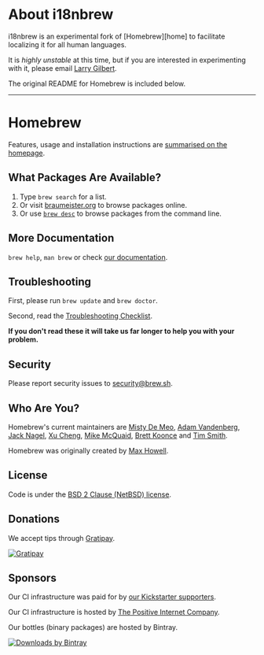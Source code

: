 # About i18nbrew

i18nbrew is an experimental fork of [Homebrew][home] to facilitate localizing it
for all human languages.

It is _highly unstable_ at this time, but if you are interested in experimenting
with it, please email [Larry Gilbert](mailto:larry+i18nbrew@l2g.to).

The original README for Homebrew is included below.

----

# Homebrew
Features, usage and installation instructions are [summarised on the homepage](http://brew.sh).

## What Packages Are Available?
1. Type `brew search` for a list.
2. Or visit [braumeister.org](http://braumeister.org) to browse packages online.
3. Or use [`brew desc`](https://github.com/telemachus/homebrew-desc) to browse packages from the command line.

## More Documentation
`brew help`, `man brew` or check [our documentation](https://github.com/Homebrew/homebrew/tree/master/share/doc/homebrew#readme).

## Troubleshooting
First, please run `brew update` and `brew doctor`.

Second, read the [Troubleshooting Checklist](https://github.com/Homebrew/homebrew/blob/master/share/doc/homebrew/Troubleshooting.md#troubleshooting).

**If you don't read these it will take us far longer to help you with your problem.**

## Security
Please report security issues to security@brew.sh.

## Who Are You?
Homebrew's current maintainers are [Misty De Meo](https://github.com/mistydemeo), [Adam Vandenberg](https://github.com/adamv), [Jack Nagel](https://github.com/jacknagel), [Xu Cheng](https://github.com/xu-cheng), [Mike McQuaid](https://github.com/mikemcquaid), [Brett Koonce](https://github.com/asparagui) and [Tim Smith](https://github.com/tdsmith).

Homebrew was originally created by [Max Howell](https://github.com/mxcl).

## License
Code is under the [BSD 2 Clause (NetBSD) license](https://github.com/Homebrew/homebrew/tree/master/LICENSE.txt).

## Donations
We accept tips through [Gratipay](https://gratipay.com/Homebrew/).

[![Gratipay](https://img.shields.io/gratipay/Homebrew.svg?style=flat)](https://gratipay.com/Homebrew/)

## Sponsors
Our CI infrastructure was paid for by [our Kickstarter supporters](https://github.com/Homebrew/homebrew/blob/master/SUPPORTERS.md).

Our CI infrastructure is hosted by [The Positive Internet Company](http://www.positive-internet.com).

Our bottles (binary packages) are hosted by Bintray.

[![Downloads by Bintray](https://bintray.com/docs/images/downloads_by_bintray_96.png)](https://bintray.com/homebrew)

